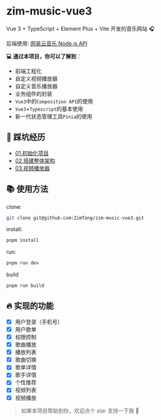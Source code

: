 # zim-music-vue3

Vue 3 + TypeScript + Element Plus + Vite 开发的音乐网站 🎧

后端使用: [网易云音乐 Node.js API](https://github.com/Binaryify/NeteaseCloudMusicApi)

**💻 通过本项目，你可以了解到**：

- 前端工程化
- 自定义视频播放器
- 自定义音乐播放器
- 业务组件的封装
- `Vue3`中的`Composition API`的使用
- `Vue3`+`Typescript`的基本使用
- 新一代状态管理工具`Pinia`的使用

## 🏃 踩坑经历

- [01.初始化项目](./doc/01.初始化项目.md)
- [02.搭建整体架构](./doc/02.搭建整体架构.md)
- [03.视频播放器](./doc/03.视频播放器.md)

## 📚 使用方法

clone:

```bash
git clone git@github.com:ZimTang/zim-music-vue3.git
```

install:

```bash
pnpm install
```

run:

```bash
pnpm run dev
```

build

```bash
pnpm run build
```

## 🔥 实现的功能

- [x] 用户登录（手机号）
- [x] 用户歌单
- [x] 权限控制
- [x] 歌曲播放
- [x] 播放列表
- [x] 歌曲切换
- [x] 歌单详情
- [x] 歌手详情
- [x] 个性推荐
- [x] 视频列表
- [x] 视频播放

> 如果本项目帮助到你，欢迎点个 star 支持一下我 🙏

